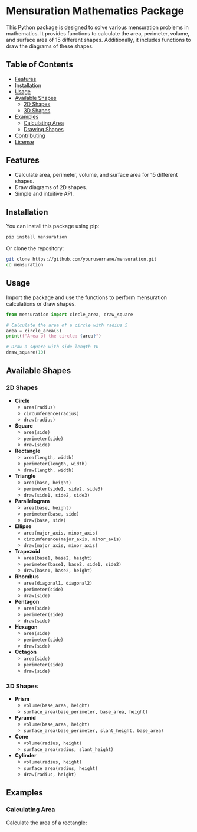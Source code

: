 # Mensuration Mathematics Package

This Python package is designed to solve various mensuration problems in mathematics. It provides functions to calculate the area, perimeter, volume, and surface area of 15 different shapes. Additionally, it includes functions to draw the diagrams of these shapes.

## Table of Contents

- [Features](#features)
- [Installation](#installation)
- [Usage](#usage)
- [Available Shapes](#available-shapes)
  - [2D Shapes](#2d-shapes)
  - [3D Shapes](#3d-shapes)
- [Examples](#examples)
  - [Calculating Area](#calculating-area)
  - [Drawing Shapes](#drawing-shapes)
- [Contributing](#contributing)
- [License](#license)

## Features

- Calculate area, perimeter, volume, and surface area for 15 different shapes.
- Draw diagrams of 2D shapes.
- Simple and intuitive API.

## Installation

You can install this package using pip:

```bash
pip install mensuration
```
Or clone the repository:
```bash
git clone https://github.com/yourusername/mensuration.git
cd mensuration
```
## Usage 
Import the package and use the functions to perform mensuration calculations or draw shapes.

```python
from mensuration import circle_area, draw_square

# Calculate the area of a circle with radius 5
area = circle_area(5)
print(f"Area of the circle: {area}")

# Draw a square with side length 10
draw_square(10)
```

## Available Shapes

### 2D Shapes

- **Circle**
  - `area(radius)`
  - `circumference(radius)`
  - `draw(radius)`
- **Square**
  - `area(side)`
  - `perimeter(side)`
  - `draw(side)`
- **Rectangle**
  - `area(length, width)`
  - `perimeter(length, width)`
  - `draw(length, width)`
- **Triangle**
  - `area(base, height)`
  - `perimeter(side1, side2, side3)`
  - `draw(side1, side2, side3)`
- **Parallelogram**
  - `area(base, height)`
  - `perimeter(base, side)`
  - `draw(base, side)`
- **Ellipse**
  - `area(major_axis, minor_axis)`
  - `circumference(major_axis, minor_axis)`
  - `draw(major_axis, minor_axis)`
- **Trapezoid**
  - `area(base1, base2, height)`
  - `perimeter(base1, base2, side1, side2)`
  - `draw(base1, base2, height)`
- **Rhombus**
  - `area(diagonal1, diagonal2)`
  - `perimeter(side)`
  - `draw(side)`
- **Pentagon**
  - `area(side)`
  - `perimeter(side)`
  - `draw(side)`
- **Hexagon**
  - `area(side)`
  - `perimeter(side)`
  - `draw(side)`
- **Octagon**
  - `area(side)`
  - `perimeter(side)`
  - `draw(side)`

### 3D Shapes

- **Prism**
  - `volume(base_area, height)`
  - `surface_area(base_perimeter, base_area, height)`
- **Pyramid**
  - `volume(base_area, height)`
  - `surface_area(base_perimeter, slant_height, base_area)`
- **Cone**
  - `volume(radius, height)`
  - `surface_area(radius, slant_height)`
- **Cylinder**
  - `volume(radius, height)`
  - `surface_area(radius, height)`
  - `draw(radius, height)`

## Examples

### Calculating Area

Calculate the area of a rectangle:

